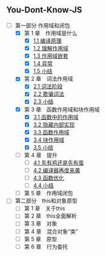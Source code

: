 ## You-Dont-Know-JS

+ [ ] 第一部分 作用域和闭包
    + [x] 第 1 章　作用域是什么
        - [x] [1.1 编译原理](https://github.com/zeromake/book-notes/issues/1)
        - [x] [1.2 理解作用域](https://github.com/zeromake/book-notes/issues/2)
        - [x] [1.3 作用域嵌套](https://github.com/zeromake/book-notes/issues/3)
        - [x] [1.4 异常](https://github.com/zeromake/book-notes/issues/4)
        - [x] [1.5 小结](https://github.com/zeromake/book-notes/issues/5)
    - [x] 第 2 章　词法作用域
        - [x] [2.1 词法阶段](https://github.com/zeromake/book-notes/issues/6)
        - [x] [2.2 欺骗词法](https://github.com/zeromake/book-notes/issues/7)
        - [x] [2.3 小结](https://github.com/zeromake/book-notes/issues/8)
    - [x] 第 3 章　函数作用域和块作用域
        - [x] [3.1 函数中的作用域](https://github.com/zeromake/book-notes/issues/9)
        - [x] [3.2 隐藏内部实现](https://github.com/zeromake/book-notes/issues/10)
        - [x] [3.3 函数作用域](https://github.com/zeromake/book-notes/issues/11)
        - [x] [3.4 块作用域](https://github.com/zeromake/book-notes/issues/12)
        - [x] [3.5 小结](https://github.com/zeromake/book-notes/issues/13)
    - [ ] 第 4 章　提升
        - [ ] [4.1 先有鸡还是先有蛋](https://github.com/zeromake/book-notes/issues/14)
        - [ ] [4.2 编译器再度来袭](https://github.com/zeromake/book-notes/issues/15)
        - [ ] [4.3 函数优化](https://github.com/zeromake/book-notes/issues/16)
        - [ ] [4.4 小结](https://github.com/zeromake/book-notes/issues/17)
    - [ ] 第 5 章　作用域闭包
+ [ ] 第二部分　this和对象原型
    - [ ] 第 1 章　关于this
    - [ ] 第 2 章　this全面解析
    - [ ] 第 3 章　对象
    - [ ] 第 4 章　混合对象“类”
    - [ ] 第 5 章　原型
    - [ ] 第 6 章　行为委托
